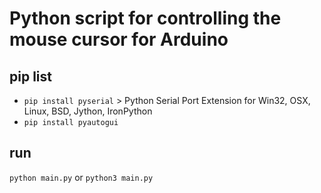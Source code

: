 # Python script for controlling the mouse cursor for Arduino

## pip list
- `pip install pyserial` > Python Serial Port Extension for Win32, OSX, Linux, BSD, Jython, IronPython
- `pip install pyautogui`

## run
`python main.py` or `python3 main.py`

